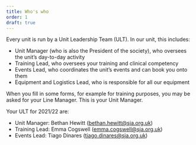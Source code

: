 ```yaml
---
title: Who's who
order: 1
draft: true
---
```



Every unit is run by a Unit Leadership Team (ULT). In our unit, this includes:

* Unit Manager (who is also the President of the society), who oversees the unit’s day-to-day activity
* Training Lead, who oversees your training and clinical competency
* Events Lead, who coordinates the unit’s events and can book you onto them 
* Equipment and Logistics Lead, who is responsible for all our equipment

When you fill in some forms, for example for training purposes, you may be asked for your Line Manager. This is your Unit Manager. 

Your ULT for 2021/22 are:

* Unit Manager: Bethan Hewitt ([bethan.hewitt@sja.org.uk](mailto:bethan.hewitt@sja.org.uk))
* Training Lead: Emma Cogswell ([emma.cogswell@sja.org.uk](mailto:emma.cogswell@sja.org.uk))
* Events Lead: Tiago Dinares ([tiago.dinares@sja.org.uk](mailto:tiago.dinares@sja.org.uk))